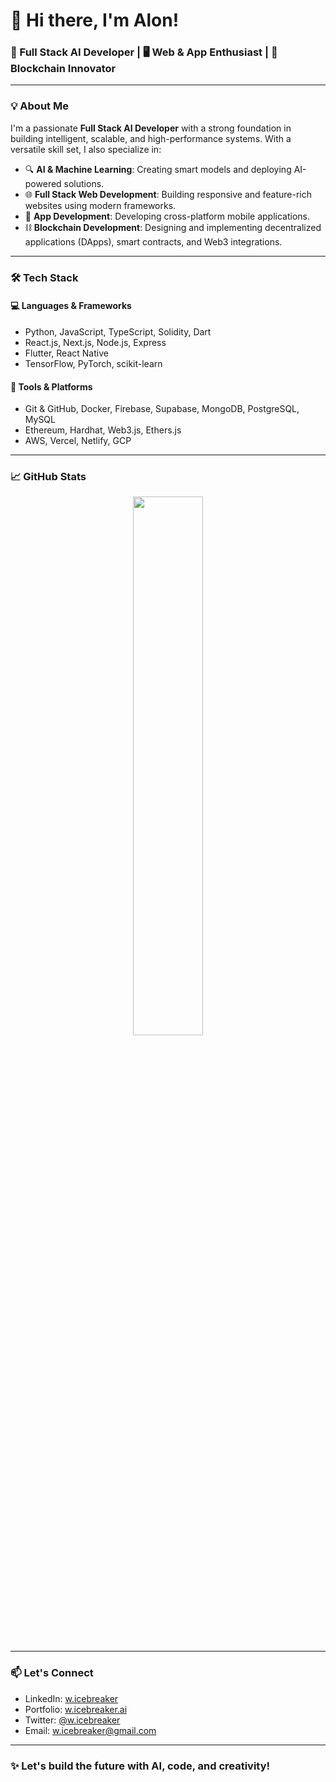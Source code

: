 # 👋 Hi there, I'm Alon!

### 🚀 Full Stack AI Developer | 🖥️ Web & App Enthusiast | 🔗 Blockchain Innovator

---

### 💡 About Me

I'm a passionate **Full Stack AI Developer** with a strong foundation in building intelligent, scalable, and high-performance systems. With a versatile skill set, I also specialize in:

- 🔍 **AI & Machine Learning**: Creating smart models and deploying AI-powered solutions.
- 🌐 **Full Stack Web Development**: Building responsive and feature-rich websites using modern frameworks.
- 📱 **App Development**: Developing cross-platform mobile applications.
- ⛓️ **Blockchain Development**: Designing and implementing decentralized applications (DApps), smart contracts, and Web3 integrations.

---

### 🛠️ Tech Stack

#### 💻 Languages & Frameworks
- Python, JavaScript, TypeScript, Solidity, Dart
- React.js, Next.js, Node.js, Express
- Flutter, React Native
- TensorFlow, PyTorch, scikit-learn

#### 🔧 Tools & Platforms
- Git & GitHub, Docker, Firebase, Supabase, MongoDB, PostgreSQL, MySQL
- Ethereum, Hardhat, Web3.js, Ethers.js
- AWS, Vercel, Netlify, GCP

---

### 📈 GitHub Stats

<p align="center">
  <img src="https://github-readme-stats.vercel.app/api?username=w-icebreaker&show_icons=true&theme=tokyonight" width="47%" />
</p>

---

### 📫 Let's Connect

- LinkedIn: [w.icebreaker](https://www.linkedin.com/in/w.icebreaker)
- Portfolio: [w.icebreaker.ai]([https://w.icebreaker.ai](https://icebreaker-ai-portfolio.lovable.app))
- Twitter: [@w.icebreaker](https://twitter.com/w.icebreaker)
- Email: w.icebreaker@gmail.com

---

### ✨ Let's build the future with AI, code, and creativity!
